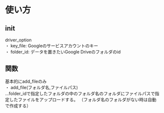 # 使い方

## init

driver_option<br>
・ key_file: Googleのサービスアカウントのキー<br>
・ folder_id: データを置きたいGoogle Driveのフォルダのid

## 関数
基本的にadd_fileのみ<br>
・ add_file(フォルダ名,ファイルパス)<br>
...folder_idで指定したフォルダの中のフォルダ名のフォルダにファイルパスで指定したファイルをアップロードする。
（フォルダ名のフォルダがない時は自動で作成する）